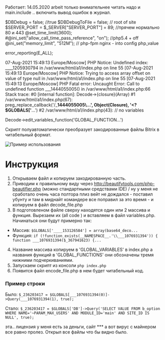 Работает: 14.05.2020 arbeit  только внимательнее читать надо и main.include .. включить вывод ошибок в журнал.

$DBDebug = false; //true
$DBDebugToFile = false; // root of site
$SERVER_PORT = $_SERVER["SERVER_PORT"] = 89;  //прячем нормально 80 и 443
@set_time_limit(3600);
#@ini_set("allow_call_time_pass_reference", "on");  //php5.4 + off
@ini_set("memory_limit", "512M");   // php-fpm nginx - into config php_value

error_reporting(E_ALL);

07-Aug-2021 15:49:13 Europe/Moscow] PHP Notice:  Undefined index: ____1205930794 in /var/www/html/a1/index.php on line 55
[07-Aug-2021 15:49:13 Europe/Moscow] PHP Notice:  Trying to access array offset on value of type null in /var/www/html/a1/index.php on line 55
[07-Aug-2021 15:49:13 Europe/Moscow] PHP Fatal error:  Uncaught Error: Call to undefined function ___1444055005() in /var/www/html/a1/index.php:66
Stack trace:
#0 [internal function]: Decode->{closure}(Array)
#1 /var/www/html/a1/index.php(67): preg_replace_callback('/___1444055005\\...', Object(Closure), '<? $GLOBALS['__...')
#2 /var/www/html/a1/index.php(43): // no variables


Decode->edit_variables_function('GLOBAL_FUNCTION...')


Скрипт полуавтоматически преобразует закодированные файлы Bitrix в читабельный формат.

![Пример использования](https://github.com/santosha2003/bitrix-decoder/blob/master/preview.jpg)

# Инструкция

1. Открываем файл и копируем закодированную часть.
2. Приводим к правильному виду через http://beautifytools.com/php-beautifier.php (можно стандартными средствами IDE) / ну у меня не сработало очень часа полтора плиз вейт не дождался - поставил убунту и там в миднайт командере все поправил за это время - и копируем в файл decode_file.php
3. В подготовленом файле сверху находятся один или 2 массива и функция. Вырезаем их (all code ) и вставляем в файл variables.php. Начинаться они будут примерно так: 
  * Массив: `$GLOBALS['____153126584'] = array(base64_deco...`
  * Функция: `if (!function_exists(__NAMESPACE__.'\\___1076931394')) { function ___1076931394($_367941623) {...`
4. Название массива копируем в 'GLOBAL_VARIABLES' в index.php а названия функций в 'GLOBAL_FUNCTIONS' они обозначены тремя нижними подчеркиваниями.
5. Запускаем скрипт из консоли `php index.php`
6. Появится файл encode_file.php в нем будет читабельный код.

### Пример строки

Было:
`$_236203417 = $GLOBALS[___1076931394(0)]->Query(___1076931394(1), true);`

Стало:
`$_236203417 = $GLOBALS['DB']->Query('SELECT VALUE FROM b_option WHERE NAME='~PARAM_MAX_USERS' AND MODULE_ID='main' AND SITE_ID IS NULL', true);`

эта.. лицензия у меня есть за деньги, сайт *** а вот вирус с майнером все равно пролез. Открыл все файлы что бы видно было.
